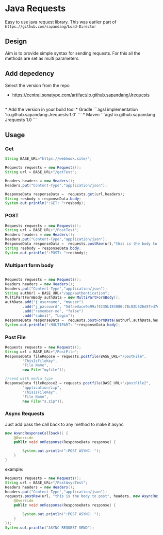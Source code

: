 # Java Requests
Easy to use java request library.
This was earlier part of `https://github.com/sapandang/Load-Director` 

## Design
Aim is to provide simple syntax for sending requests.
For this all the methods are set as multi parameters.

## Add depedency

Select the version from the repo
* https://central.sonatype.com/artifact/io.github.sapandang/Jrequests
<br>
* Add the version in your build tool
* Gradle
```agsl
implementation 'io.github.sapandang:Jrequests:1.0'
```
* Maven
```agsl
<dependency>
    <groupId>io.github.sapandang</groupId>
    <artifactId>Jrequests</artifactId>
    <version>1.0</version>
</dependency>
```



## Usage
### Get

```java
String BASE_URL="https://webhook.site/";

Requests requests = new Requests();
String url = BASE_URL+"/getTest";

Headers headers = new Headers();
headers.put("Content-Type","application/json");

ResponseData responseData =  requests.get(url,headers);
String resbody = responseData.body;
System.out.println(":GET: "+resbody);
```

### POST

```java
Requests requests = new Requests();
String url = BASE_URL+"/PostTest";
Headers headers = new Headers();
headers.put("Content-Type","application/json");
ResponseData responseData =  requests.postRaw(url,"this is the body to post",headers);
String resbody = responseData.body;
System.out.println(":POST: "+resbody);
```

### Multipart form body

```java

Requests requests = new Requests();
Headers headers = new Headers();
headers.put("Content-Type","application/json");
String authUrl = BASE_URL+"/app/authentication";
MultiPartFormBody authData = new MultiPartFormBody();
authData.add("j_username", "myuser")
        .add("j_password", "5dfae4ace9e99af5235b184086c78c02b526d57ed7d5f13b34d71d4884292fea")
        .add("remember-me", "false")
        .add("submit", "Login");
ResponseData responseData =  requests.postFormData(authUrl,authData,headers);
System.out.println(":MULTIPART: "+responseData.body);
```

### Post File
```java
Requests requests = new Requests();
String url = BASE_URL+"/PostFile";
ResponseData fileRepose = requests.postfile(BASE_URL+"/postFile",
        "ThisIsFileKey",
        "File Name",
        new File("myfile"));

//send with media type
ResponseData fileRepose2 = requests.postfile(BASE_URL+"/postFile2",
        "application/zip",
        "ThisIsFileKey",
        "File Name",
        new File("a.zip"));
```

### Async Requests
Just add pass the call back to any method to make it async

```java
new AsyncResponseCallback() {
    @Override
    public void onResponse(ResponseData response) {

        System.out.println(":POST ASYNC: ");
    }
}
```

example:
```java
Requests requests = new Requests();
String url = BASE_URL+"/PostAsycTest";
Headers headers = new Headers();
headers.put("Content-Type","application/json");
requests.postRaw(url, "this is the body to post", headers, new AsyncResponseCallback() {
    @Override
    public void onResponse(ResponseData response) {

        System.out.println(":POST ASYNC: ");
    }
});
System.out.println("ASYNC REQUEST SEND");
```


